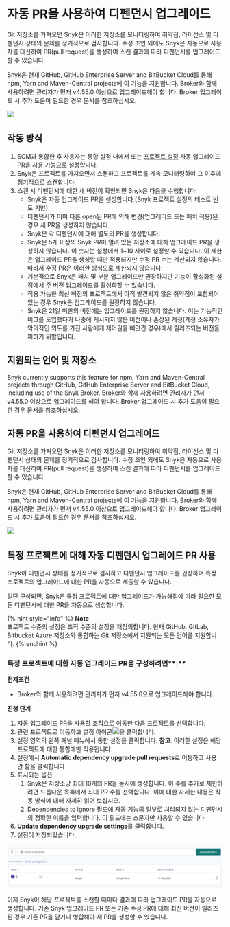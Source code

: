 # 자동 PR을 사용하여 디펜던시 업그레이드

Git 저장소를 가져오면 Snyk은 이러한 저장소를 모니터링하여 취약점, 라이선스 및 디펜던시 상태의 문제를 정기적으로 검사합니다. 수정 조언 외에도 Snyk은 자동으로 사용자를 대신하여 PR(pull request)을 생성하여 스캔 결과에 따라 디펜던시를 업그레이드할 수 있습니다.

Snyk은 현재 GitHub, GitHub Enterprise Server and BitBucket Cloud를 통해 npm, Yarn and Maven-Central projects에 이 기능을 지원합니다. Broker와 함께 사용하려면 관리자가 먼저 v4.55.0 이상으로 업그레이드해야 합니다. Broker 업그레이드 시 추가 도움이 필요한 경우 문서를 참조하십시오.

![](<../../../.gitbook/assets/image (8) (2) (4) (4) (4) (6) (3) (1) (13).png>)

## 작동 방식

1. SCM과 통합한 후 사용자는 통합 설정 내에서 또는 [프로젝트 설정](upgrading-dependencies-with-automatic-prs.md) 자동 업그레이드 PR을 사용 가능으로 설정합니다.
2. Snyk은 프로젝트를 가져오면서 스캔하고 프로젝트를 계속 모니터링하여 그 이후에 정기적으로 스캔합니다.
3. 스캔 시 디펜던시에 대한 새 버전이 확인되면 Snyk은 다음을 수행합니다:
   * Snyk은 자동 업그레이드 PR을 생성합니다.(Snyk 프로젝트 설정의 테스트 빈도 기반)
   * 디펜던시가 이미 다른 open된 PR에 의해 변경(업그레이드 또는 패치 적용)된 경우 새 PR을 생성하지 않습니다.
   * Snyk은 각 디펜던시에 대해 별도의 PR을 생성합니다.
   * Snyk은 5개 이상의 Snyk PR이 열려 있는 저장소에 대해 업그레이드 PR을 생성하지 않습니다. 이 숫자는 설정에서 1\~10 사이로 설정할 수 있습니다. 이 제한은 업그레이드 PR을 생성할 때만 적용되지만 수정 PR 수는 계산되지 않습니다. 따라서 수정 PR은 이러한 방식으로 제한되지 않습니다.
   * 기본적으로 Snyk은 패치 및 부분 업그레이드만 권장하지만 기능이 활성화된 설정에서 주 버전 업그레이드를 활성화할 수 있습니다.
   * 적용 가능한 최신 버전의 프로젝트에서 아직 발견되지 않은 취약점이 포함되어 있는 경우 Snyk은 업그레이드를 권장하지 않습니다.
   * Snyk은 21일 미만의 버전에는 업그레이드를 권장하지 않습니다. 이는 기능적인 버그를 도입했다가 나중에 게시되지 않은 버전이나 손상된 계정(계정 소유자가 악의적인 의도를 가진 사람에게 제어권을 빼앗긴 경우)에서 릴리즈되는 버전을 피하기 위함입니다.

## 지원되는 언어 및 저장소

Snyk currently supports this feature for npm, Yarn and Maven-Central projects through GitHub, GitHub Enterprise Server and BitBucket Cloud, including use of the Snyk Broker. Broker와 함께 사용하려면 관리자가 먼저 v4.55.0 이상으로 업그레이드를 해야 합니다. Broker 업그레이드 시 추가 도움이 필요한 경우 문서를 참조하십시오.

## 자동 PR을 사용하여 디펜던시 업그레이드

Git 저장소를 가져오면 Snyk은 이러한 저장소를 모니터링하여 취약점, 라이선스 및 디펜던시 상태의 문제를 정기적으로 검사합니다. 수정 조언 외에도 Snyk은 자동으로 사용자를 대신하여 PR(pull request)을 생성하여 스캔 결과에 따라 디펜던시를 업그레이드할 수 있습니다.

Snyk은 현재 GitHub, GitHub Enterprise Server and BitBucket Cloud를 통해 npm, Yarn and Maven-Central projects에 이 기능을 지원합니다. Broker와 함께 사용하려면 관리자가 먼저 v4.55.0 이상으로 업그레이드해야 합니다. Broker 업그레이드 시 추가 도움이 필요한 경우 문서를 참조하십시오.

![](<../../../.gitbook/assets/image (8) (2) (4) (4) (4) (6) (3) (1) (14).png>)

## 특정 프로젝트에 대해 자동 디펜던시 업그레이드 PR 사용

Snyk이 디펜던시 상태를 정기적으로 검사하고 디펜던시 업그레이드를 권장하며 특정 프로젝트의 업그레이드에 대한 PR을 자동으로 제출할 수 있습니다.

일단 구성되면, Snyk은 특정 프로젝트에 대한 업그레이드가 가능해짐에 따라 필요한 모든 디펜던시에 대한 PR을 자동으로 생성합니다.

{% hint style="info" %}
**Note**\
프로젝트 수준의 설정은 조직 수준의 설정을 재정의합니다. 현재 GitHub, GitLab, Bitbucket Azure 저장소와 통합하는 Git 저장소에서 지원되는 모든 언어를 지원합니다.
{% endhint %}

### 특정 프로젝트에 대한 자동 업그레이드 PR을 구성하려면\*\*:\*\*

**전제조건**

* Broker와 함께 사용하려면 관리자가 먼저 v4.55.0으로 업그레이드해야 합니다.

**진행 단계**

1. 자동 업그레이드 PR을 사용할 조직으로 이동한 다음 프로젝트를 선택합니다.
2. 관련 프로젝트로 이동하고 설정 아이콘![](../../../.gitbook/assets/cog\_icon.png)을 클릭합니다.
3. 설정 영역의 왼쪽 패널 메뉴에서 통합 설정을 클릭합니다. **참고**: 이러한 설정은 해당 프로젝트에 대한 통합에만 적용됩니다.
4. 설정에서 **Automatic dependency upgrade pull requests**로 이동하고 사용 안 함을 클릭합니다.
5. 표시되는 옵션:
   1. Snyk은 저장소당 최대 10개의 PR을 동시에 생성합니다. 이 수를 추가로 제한하려면 드롭다운 목록에서 최대 PR 수를 선택합니다. 이에 대한 자세한 내용은 작동 방식에 대해 자세히 읽어 보십시오.
   2. Dependencies to ignore 필드에 자동 기능의 일부로 처리되지 않는 디펜던시의 정확한 이름을 입력합니다. 이 필드에는 소문자만 사용할 수 있습니다.
6. **Update dependency upgrade settings**를 클릭합니다.
7. 설정이 저장되었습니다.

![](<../../../.gitbook/assets/image (7).png>)

이제 Snyk이 해당 프로젝트를 스캔할 때마다 결과에 따라 업그레이드 PR을 자동으로 생성합니다. 기존 Snyk 업그레이드 PR 또는 기존 수정 PR에 대해 최신 버전이 릴리즈된 경우 기존 PR을 닫거나 병합해야 새 PR을 생성할 수 있습니다.
